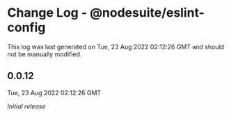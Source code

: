 # Change Log - @nodesuite/eslint-config

This log was last generated on Tue, 23 Aug 2022 02:12:26 GMT and should not be manually modified.

## 0.0.12
Tue, 23 Aug 2022 02:12:26 GMT

_Initial release_


